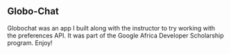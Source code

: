 ## Globo-Chat
Globochat was an app I built along with the instructor to try working with the preferences API. It was part of the Google Africa Developer Scholarship program. Enjoy!

